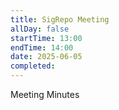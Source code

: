 ```yaml
---
title: SigRepo Meeting
allDay: false
startTime: 13:00
endTime: 14:00
date: 2025-06-05
completed:
---
```

Meeting Minutes